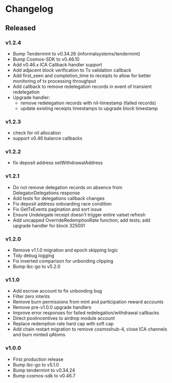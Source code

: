 # Changelog

## Released

### v1.2.4
- Bump Tendermint to v0.34.26 (informalsystems/tendermint)
- Bump Cosmos-SDK to v0.46.10
- Add v0.46.x ICA Callback handler support
- Add adjacent block verification to Tx validation callback
- Add first_seen and completion_time to receipts to allow for better monitoring of tx processing throughput
- Add callback to remove redelegation records in event of transient redelegation
- Upgrade handler:
  - remove redelegation records with nil-timestamp (failed records)
  - update existing receipts timestamps to upgrade block timestamp

### v1.2.3
- check for nil allocation
- support v0.46 balance callbacks

### v1.2.2
- fix deposit address setWithdrawalAddress

### v1.2.1
- Do not remove delegation records on absence from DelegatorDelegations response
- Add tests for delegations callback changes
- Fix deposit address onboarding race condition
- Fix GetTxEvents pagination and sort issue
- Ensure Undelegate receipt doesn't trigger entire valset refresh
- Add uncapped OverrideRedemptionRate function; add tests; add upgrade handler for block 325001

### v1.2.0

- Remove v1.1.0 migration and epoch skipping logic
- Tidy debug logging
- Fix inverted comparison for unbonding clipping
- Bump ibc-go to v5.2.0

### v1.1.0

- Add escrow account to fix unbonding bug
- Filter zero intents
- Remove burn permissions from mint and participation reward accounts
- Remove pre-v1.0.0 upgrade handlers
- Improve error responses for failed redelegation/withdrawal callbacks
- Direct poolincentives to airdrop module account
- Replace redemption rate hard cap with soft cap
- Add chain restart migration to remove cosmoshub-4, close ICA channels and burn minted qAtoms

### v1.0.0

- First production release
- Bump ibc-go to v5.1.0
- Bump tendermint to v0.34.24
- Bump cosmos-sdk to v0.46.7
